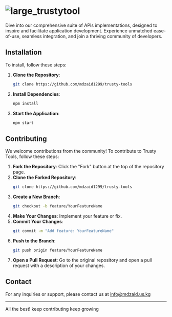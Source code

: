 # ![large_trustytool](https://github.com/user-attachments/assets/7e26125d-6b74-40e6-a5b3-ed9d65bc3048)
Dive into our comprehensive suite of APIs implementations, designed to inspire and facilitate application development. Experience unmatched ease-of-use, seamless integration, and join a thriving community of developers.

## Installation

To install, follow these steps:

1. **Clone the Repository**:
   ```bash
   git clone https://github.com/mdzaid1299/trusty-tools
   ```
   
2. **Install Dependencies**:
   ```bash
   npm install
   ```

3. **Start the Application**:
   ```bash
   npm start
   ```
## Contributing

We welcome contributions from the community! To contribute to Trusty Tools, follow these steps:

1. **Fork the Repository**: Click the "Fork" button at the top of the repository page.
2. **Clone the Forked Repository**:
   ```bash
   git clone https://github.com/mdzaid1299/trusty-tools
   ```
3. **Create a New Branch**:
   ```bash
   git checkout -b feature/YourFeatureName
   ```
4. **Make Your Changes**: Implement your feature or fix.
5. **Commit Your Changes**:
   ```bash
   git commit -m "Add feature: YourFeatureName"
   ```
6. **Push to the Branch**:
   ```bash
   git push origin feature/YourFeatureName
   ```
7. **Open a Pull Request**: Go to the original repository and open a pull request with a description of your changes.

## Contact

For any inquiries or support, please contact us at info@mdzaid.us.kg

---

All the best! keep contributing keep growing 
